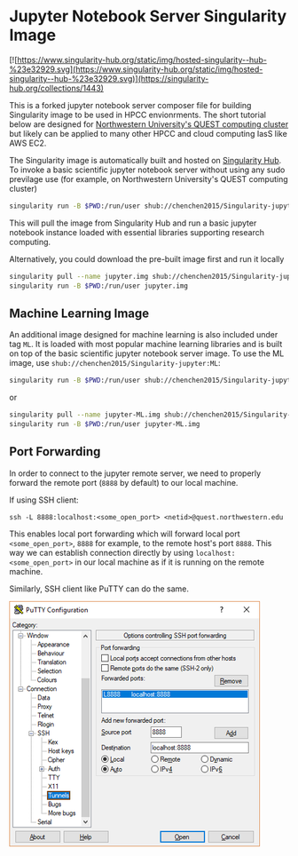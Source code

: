 # Jupyter Notebook Server Singularity Image
[![https://www.singularity-hub.org/static/img/hosted-singularity--hub-%23e32929.svg](https://www.singularity-hub.org/static/img/hosted-singularity--hub-%23e32929.svg)](https://singularity-hub.org/collections/1443)

This is a forked jupyter notebook server composer file for building Singularity image to be used in HPCC envionrments. The short tutorial below are designed for [Northwestern University's QUEST computing cluster](https://www.it.northwestern.edu/research/user-services/quest/overview.html) but likely can be applied to many other HPCC and cloud computing IasS like AWS EC2.

The Singularity image is automatically built and hosted on [Singularity Hub](https://www.singularity-hub.org). To invoke a basic scientific jupyter notebook server without using any sudo previlage use (for example, on Northwestern University's QUEST computing cluster)

```bash
singularity run -B $PWD:/run/user shub://chenchen2015/Singularity-jupyter
```
This will pull the image from Singularity Hub and run a basic jupyter notebook instance loaded with essential libraries supporting research computing.

Alternatively, you could download the pre-built image first and run it locally
```bash
singularity pull --name jupyter.img shub://chenchen2015/Singularity-jupyter
singularity run -B $PWD:/run/user jupyter.img
```

## Machine Learning Image
An additional image designed for machine learning is also included under tag `ML`. It is loaded with most popular machine learning libraries and is built on top of the basic scientific jupyter notebook server image. To use the ML image, use `shub://chenchen2015/Singularity-jupyter:ML`:
```bash
singularity run -B $PWD:/run/user shub://chenchen2015/Singularity-jupyter:ML
```
or 
```bash
singularity pull --name jupyter-ML.img shub://chenchen2015/Singularity-jupyter:ML
singularity run -B $PWD:/run/user jupyter-ML.img
```

## Port Forwarding
In order to connect to the jupyter remote server, we need to properly forward the remote port (`8888` by default) to our local machine.

If using SSH client:
```
ssh -L 8888:localhost:<some_open_port> <netid>@quest.northwestern.edu
```
This enables local port forwarding which will forward local port `<some_open_port>`, `8888` for example, to the remote host's port `8888`. This way we can establish connection directly by using `localhost:<some_open_port>` in our local machine as if it is running on the remote machine.

Similarly, SSH client like PuTTY can do the same.

![](/imgs/port-forwarding-PuTTY.png)
